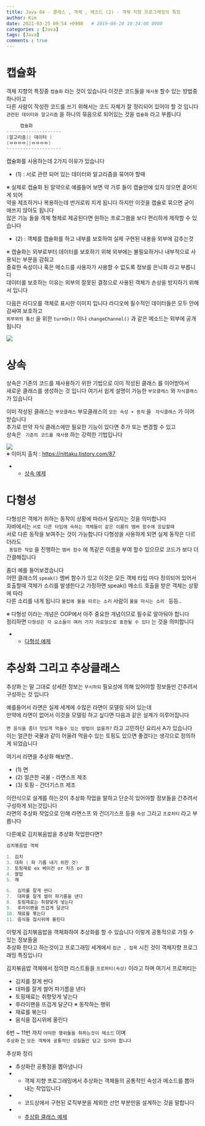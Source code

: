 ```yaml
---
title: Java 04 - 클래스 , 객체 , 메소드 (2) - 객체 지향 프로그래밍의 특징
author: Kim
date: 2021-03-25 09:54 +0900   # 2019-08-20 19:34:00 0900
categories : [Java]
tags: [Java]
comments : true
---
```


# 캡슐화

객체 지향의 특징중 ``` 캡슐화 ``` 라는 것이 있습니다 이것은 코드들을 ``` 재사용 ``` 할수 있는 방법중 하나이고<br>
다른 사람이 작성한 코드를 쓰기 위해서는 코드 자체가 잘 정리되어 있어야 할 것 입니다<br>
``` 관련된 데이터와 알고리즘 ``` 을 하나의 묶음으로 되어있는 것을 ``` 캡슐화 ``` 라고 부릅니다<br>

``` java
     캡슐화     
--------------------     
(알고리즘|| 데이터 )
(ㅁㅁㅁㅁ||ㅁㅁㅁㅁ)
--------------------

```

캡슐화를 사용하는데 2가지 이유가 있습니다<br>
* (1) : 서로 관련 되어 있는 데이터와 알고리즘을 묶어야 할때<br>

※ 실제로 캡슐화 된 알약으로 예를들어 보면 약 가루 들이 캡슐안에 있지 않으면 흩어지게 되어<br>
약을 제조하거나 복용하는데 번거로워 지게 됩니다 하지만 이것을 캡슐로 묶으면 굳이 애쓰지 않아도 됩니다<br>
많은 기능 들을 객체 형체로 제공된다면 원하는 프로그램을 보다 편리하게 제작할 수 있습니다<br>


* (2) : 객체를 캡슐화를 하고 내부를 보호하여 실제 구현된 내용을 외부에 감추는것<br>

※ 캡슐화는 외부로부터 데이터를 보호하기 위해 외부에는 불필요하거나 내부적으로 사용되는 부분을 감춰고<br>
중효한 속성이나 혹은 메소드를 사용자가 사용할 수 없도록 정보를 은닉화 라고 부릅니다<br>
데이터를 보호하는 이유는 외부의 잘못된 결정으로 사용된 객체가 손상을 방지하기 위해서 입니다<br>

다음은 라디오를 객체로 표시한 이미지 입니다 라디오에 필수적인 데이터들은 모두 안에 감싸여 보호하고<br>
```외부와의 통신``` 을 위한 ``` turnOn() ``` 이나 ``` changeChannel() ``` 과 같은 메소드는 외부에 공개됩니다<br>

<img src = "/post/images/cap.png">



# 상속

상속은 기존의 코드를 재사용하기 위한 기법으로  이미 작성된 클래스 를 이어받아서<br>
새로운 클래스를 생성하는 것 입니다 여기서 쉽게 설명이 가능한 ``` 부모클래스 ``` 와 ``` 자식클래스 ``` 가 있습니다<br>

이미 작성된 클래스는 ``` 부모클래스 ```  부모클래스의 ``` 모든 속성 + 동작 ``` 을 ``` 자식클래스``` 가 이어 받습니다<br>
추가로 만약 자식 클래스에만 필요한 기능이 있다면 추가 또는 변경할 수 있고<br>
상속은 ``` 기존의 코드를 재사용``` 하는 강력한 기법입니다<br>

<img src = "/post/images/extends.png"><br>
※ 이미지 출처 : <a href="https://nittaku.tistory.com/87">https://nittaku.tistory.com/87</a>

* - <a href="#">상속 예제</a> 



# 다형성

다형성은 객체가 취하는 동작이 상황에 따라서 달리지는 것을 의미합니다<br>
자바에서는 ``` 서로 다른 타입에 속하는 객체들이 같은 이름의 멤버 함수에 응답할때 ```<br>
서로 다른 동작을 보여주는 것이 가능합니다 다형성을 사용하게 되면 실제 동작은 다르더라도<br>
``` 동일한 작업``` 을 진행하는 ``` 멤버 함수 ``` 에 똑같은 이름을 부여 할수 있으므로 코드가 보다 더 간결해집니다<br>

좀더 예를 들어보겠습니다<br>
어떤 클래스의 ``` speak() ``` 멤버 함수가 있고 이것은 모든 객체 타입 마다 정의되어 있어서<br>
호출할때 객체가 소리를 발생한다고 가정하면 speak() 메소드 호출을 받은 객체는 상황에 따라<br>
다른 소리를 내게 됩니다 ```물컵에 물을 따르는 소리``` 사람이 ```물을 마시는 소리 ``` 등등..<br>

※ 다형성 이라는 개념은 OOP에서 아주 중요한 개념이므로 필수로 알아둬야 합니다<br>
정리하면 ```다형성은 각 요소들이 여러 가지 자료형으로 표현될 수 있다``` 는 것을 의미합니다<br>

* - <a href="#">다형성 예제</a> 


# 추상화 그리고 추상클래스

추상화 는 말 그대로 상세한 정보는 ``` 무시하되 ``` 필요성에 의해 있어야할 정보들만 간추려서 구성하는 것 입니다<br>

예를들어서 라면은 실제 세계에 수많은 라면이 모델링 되어 있는데<br>
만약에 라면이 없어서 이것을 모델링 하고 싶다면 다음과 같은 설계가 이루어집니다<br>

```면 음식을 좀더 맛있게 먹을수 있는 방법이 없을까?``` 라고 고민하던 요리사 A가 있습니다<br>
이는 얼큰한 국물과 같이 어울려 먹을수 있는 토핑도 있으면 좋겠다는 생각으로 정의하게 되었습니다<br>

여기서 라면을 추상화 해보면..<br>
* (1) 면<br>
* (2) 얼큰한 국물 -  라면스프  제조<br>
* (3) 토핑        - 건더기스프 제조<br>

이런식으로 설계를 하는것이 추상화 작업을 말하고 단순히 있어야할 정보들을 간추려서 구성하게 되는것입니다<br>
라면의 추상화 작업으로 인해 라면스프 와 건더기스프 등을 ```속성``` 그리고 ```프로퍼티``` 라고 부릅니다

다른예로 김치볶음밥을 추상화 작업한다면?<br>

```java
김치볶음밥 객체

1. 김치
3. 대파 ( 파 기름 내기 위한 것) 
3. 토핑재료 ex 베이컨 or 치즈 or 햄
4. 쌀밥
5. 깨

6.  김치를 잘게 썬다
7.  대파를 잘게 썰어 파기름을 낸다
8.  토핑재료는 취향맞게 넣는다
9.  후라이팬을 뜨겁게 달군다
10. 재료를 볶는다
11. 음식을 접시위에 올린다
```

이렇게 김치볶음밥을 객체화하여 추상화를 할 수 있습니다 이렇게 공통적으로 가질 수 있는 정보들을<br>
추상화 한다고 하는것이고 프로그래밍 세계에서 ```접근 , 접목``` 시킨 것이 객체지향 프로그래밍 특징입니다<br>

김치볶음밥 객체에서 정의한 리스트들을 ```프로퍼티(속성)``` 이라고 하며 여기서 프로퍼티는<br>

* 김치를 잘게 썬다
* 대파를 잘게 썰어 파기름을 낸다
* 토핑재료는 취향맞게 넣는다
* 후라이팬을 뜨겁게 달군다    ※ 동작하는 행위
* 재료를 볶는다
* 음식을 접시위에 올린다

6번 ~ 11번 까지 ```어떠한 행위들을 취하는것이 메소드``` 이며<br>
```추상화``` 는 ```모든 객체에 공통적인 성질들만 담고 있어야 합니다```<br>

추상화 정리<br>

* 추상화란 공통점을 뽑아냅니다
* - 객체 지향 프로그래밍에서 추상화는 객체들의 공통적인 속성과 메소드를 뽑아내는 작업입니다
* - 코드상에서 구현된 로직부분을 제외한 선언 부분만을 설계하는 것을 말합니다
* - <a href="#">추상화 클래스 예제</a> 